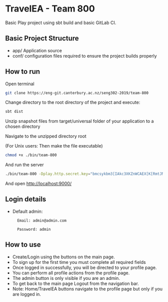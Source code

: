 # TravelEA - Team 800
Basic Play project using sbt build and basic GitLab CI.

## Basic Project Structure
* app/ Application source
* conf/ configuration files required to ensure the project builds properly

## How to run
Open terminal
```bash
git clone https://eng-git.canterbury.ac.nz/seng302-2019/team-800
```
Change directory to the root directory of the project and execute:
```bash
sbt dist
```
Unzip snapshot files from target/universal folder of your application to a chosen directory

Navigate to the unzipped directory root 

(For Unix users: Then make the file executable)
```bash
chmod +x ./bin/team-800
```

And run the server 
```bash
./bin/team-800 -Dplay.http.secret.key="bmcsykbm3[IAkc3XKZnWCAEX[K[RmtJMDmJCe9Nhy;?UDpNu`p9`fuW@^h5tcwlQ" -Dplay.evolutions.db.autoApply=true
```
And open <http://localhost:9000/>

## Login details
* Default admin:

        Email: admin@admin.com

        Password: admin


## How to use
* Create/Login using the buttons on the main page.
* To sign up for the first time you must complete all required fields
* Once logged in successfully, you will be directed to your profile page.
* You can perform all profile actions from the profile page.
* The admin button is only visible if you are an admin.
* To get back to the main page Logout from the navigation bar.
* Note: Home/TravelEA buttons navigate to the profile page but only if you are logged in.

